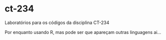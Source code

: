 # ct-234
Laboratórios para os códigos da disciplina CT-234

Por enquanto usando R, mas pode ser que apareçam outras linguagens ai...

